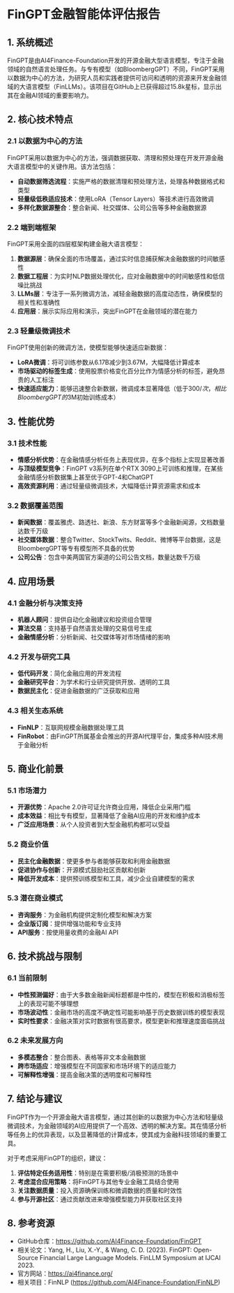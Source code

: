 # FinGPT金融智能体评估报告

## 1. 系统概述

FinGPT是由AI4Finance-Foundation开发的开源金融大型语言模型，专注于金融领域的自然语言处理任务。与专有模型（如BloombergGPT）不同，FinGPT采用以数据为中心的方法，为研究人员和实践者提供可访问和透明的资源来开发金融领域的大语言模型（FinLLMs）。该项目在GitHub上已获得超过15.8k星标，显示出其在金融AI领域的重要影响力。

## 2. 核心技术特点

### 2.1 以数据为中心的方法

FinGPT采用以数据为中心的方法，强调数据获取、清理和预处理在开发开源金融大语言模型中的关键作用。该方法包括：

- **自动数据筛选流程**：实施严格的数据清理和预处理方法，处理各种数据格式和类型
- **轻量级低秩适应技术**：使用LoRA（Tensor Layers）等技术进行高效微调
- **多样化数据源整合**：整合新闻、社交媒体、公司公告等多种金融数据源

### 2.2 端到端框架

FinGPT采用全面的四层框架构建金融大语言模型：

1. **数据源层**：确保全面的市场覆盖，通过实时信息捕获解决金融数据的时间敏感性
2. **数据工程层**：为实时NLP数据处理优化，应对金融数据中的时间敏感性和低信噪比挑战
3. **LLMs层**：专注于一系列微调方法，减轻金融数据的高度动态性，确保模型的相关性和准确性
4. **应用层**：展示实际应用和演示，突出FinGPT在金融领域的潜在能力

### 2.3 轻量级微调技术

FinGPT使用创新的微调方法，使模型能够快速适应新数据：

- **LoRA微调**：将可训练参数从6.17B减少到3.67M，大幅降低计算成本
- **市场驱动的标签生成**：使用股票价格变化百分比作为情感分析的标签，避免昂贵的人工标注
- **快速适应能力**：能够迅速整合新数据，微调成本显著降低（低于$300/次，相比BloombergGPT的$3M初始训练成本）

## 3. 性能优势

### 3.1 技术性能

- **情感分析优势**：在金融情感分析任务上表现优异，在多个指标上实现显著改善
- **与顶级模型竞争**：FinGPT v3系列在单个RTX 3090上可训练和推理，在某些金融情感分析数据集上甚至优于GPT-4和ChatGPT
- **高效资源利用**：通过轻量级微调技术，大幅降低计算资源需求和成本

### 3.2 数据覆盖范围

- **新闻数据**：覆盖雅虎、路透社、新浪、东方财富等多个金融新闻源，文档数量达数千万级
- **社交媒体数据**：整合Twitter、StockTwits、Reddit、微博等平台数据，这是BloombergGPT等专有模型所不具备的优势
- **公司公告**：包含中美两国官方渠道的公司公告文档，数量达数千万级

## 4. 应用场景

### 4.1 金融分析与决策支持

- **机器人顾问**：提供自动化金融建议和投资组合管理
- **算法交易**：支持基于自然语言处理的交易信号生成
- **金融情感分析**：分析新闻、社交媒体等对市场情绪的影响

### 4.2 开发与研究工具

- **低代码开发**：简化金融应用的开发流程
- **金融研究平台**：为学术和行业研究提供开放、透明的工具
- **数据民主化**：促进金融数据的广泛获取和应用

### 4.3 相关生态系统

- **FinNLP**：互联网规模金融数据处理工具
- **FinRobot**：由FinGPT所属基金会推出的开源AI代理平台，集成多种AI技术用于金融分析

## 5. 商业化前景

### 5.1 市场潜力

- **开源优势**：Apache 2.0许可证允许商业应用，降低企业采用门槛
- **成本效益**：相比专有模型，显著降低了金融AI应用的开发和维护成本
- **广泛应用场景**：从个人投资者到大型金融机构都可以受益

### 5.2 商业价值

- **民主化金融数据**：使更多参与者能够获取和利用金融数据
- **促进协作与创新**：开源模式鼓励社区贡献和创新
- **降低开发成本**：提供预训练模型和工具，减少企业自建模型的需求

### 5.3 潜在商业模式

- **咨询服务**：为金融机构提供定制化模型和解决方案
- **企业版订阅**：提供增强功能和专业支持
- **API服务**：按使用量收费的金融AI API

## 6. 技术挑战与限制

### 6.1 当前限制

- **中性预测偏好**：由于大多数金融新闻标题都是中性的，模型在积极和消极标签上的表现可能不够理想
- **市场波动性**：金融市场的高度不确定性可能影响基于历史数据训练的模型表现
- **实时性要求**：金融决策对实时数据有很高要求，模型更新和推理速度面临挑战

### 6.2 未来发展方向

- **多模态整合**：整合图表、表格等非文本金融数据
- **跨市场适应**：增强模型在不同国家和市场环境下的适应能力
- **可解释性增强**：提高金融决策的透明度和可解释性

## 7. 结论与建议

FinGPT作为一个开源金融大语言模型，通过其创新的以数据为中心方法和轻量级微调技术，为金融领域的AI应用提供了一个高效、透明的解决方案。其在情感分析等任务上的优异表现，以及显著降低的计算成本，使其成为金融科技领域的重要工具。

对于考虑采用FinGPT的组织，建议：

1. **评估特定任务适用性**：特别是在需要积极/消极预测的场景中
2. **考虑混合应用策略**：将FinGPT与其他专业金融工具结合使用
3. **关注数据质量**：投入资源确保训练和微调数据的质量和时效性
4. **参与开源社区**：通过贡献改进来增强模型能力并获取社区支持

## 8. 参考资源

- GitHub仓库：https://github.com/AI4Finance-Foundation/FinGPT
- 相关论文：Yang, H., Liu, X.-Y., & Wang, C. D. (2023). FinGPT: Open-Source Financial Large Language Models. FinLLM Symposium at IJCAI 2023.
- 官方网站：https://ai4finance.org/
- 相关项目：FinNLP (https://github.com/AI4Finance-Foundation/FinNLP)